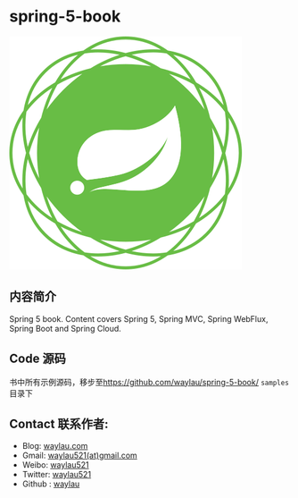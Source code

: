 # spring-5-book

![](images/icon-spring-framework.svg)


## 内容简介

Spring 5 book. Content covers Spring 5, Spring MVC, Spring WebFlux, Spring Boot and Spring Cloud.

## Code 源码

书中所有示例源码，移步至<https://github.com/waylau/spring-5-book/>  `samples` 目录下
 

## Contact 联系作者:

* Blog: [waylau.com](https://waylau.com)
* Gmail: [waylau521(at)gmail.com](mailto:waylau521@gmail.com)
* Weibo: [waylau521](http://weibo.com/waylau521)
* Twitter: [waylau521](https://twitter.com/waylau521)
* Github : [waylau](https://github.com/waylau)
